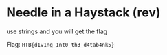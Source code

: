 # Needle in a Haystack (rev)

use strings and you will get the flag

Flag: `HTB{d1v1ng_1nt0_th3_d4tab4nk5}`
